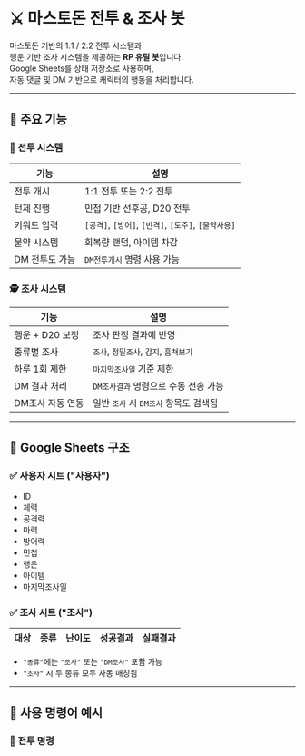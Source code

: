 # ⚔️ 마스토돈 전투 & 조사 봇

마스토돈 기반의 1:1 / 2:2 전투 시스템과  
행운 기반 조사 시스템을 제공하는 **RP 유틸 봇**입니다.  
Google Sheets를 상태 저장소로 사용하며,  
자동 댓글 및 DM 기반으로 캐릭터의 행동을 처리합니다.

---

## 🚀 주요 기능

### 📌 전투 시스템

| 기능 | 설명 |
|------|------|
| 전투 개시 | 1:1 전투 또는 2:2 전투 |
| 턴제 진행 | 민첩 기반 선후공, D20 전투 |
| 키워드 입력 | `[공격]`, `[방어]`, `[반격]`, `[도주]`, `[물약사용]` |
| 물약 시스템 | 회복량 랜덤, 아이템 차감 |
| DM 전투도 가능 | `DM전투개시` 명령 사용 가능 |

### 🕵️ 조사 시스템

| 기능 | 설명 |
|------|------|
| 행운 + D20 보정 | 조사 판정 결과에 반영 |
| 종류별 조사 | `조사`, `정밀조사`, `감지`, `훔쳐보기` |
| 하루 1회 제한 | `마지막조사일` 기준 제한 |
| DM 결과 처리 | `DM조사결과` 명령으로 수동 전송 가능 |
| DM조사 자동 연동 | 일반 `조사` 시 `DM조사` 항목도 검색됨

---

## 📄 Google Sheets 구조

### ✅ 사용자 시트 ("사용자")

- ID
- 체력
- 공격력
- 마력
- 방어력
- 민첩
- 행운
- 아이템
- 마지막조사일

### ✅ 조사 시트 ("조사")

| 대상 | 종류 | 난이도 | 성공결과 | 실패결과 |
|------|------|--------|----------|----------|

- `"종류"`에는 `"조사"` 또는 `"DM조사"` 포함 가능
- `"조사"` 시 두 종류 모두 자동 매칭됨

---

## 💬 사용 명령어 예시

### 📌 전투 명령

